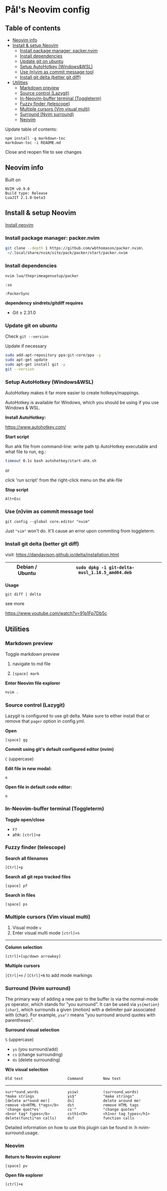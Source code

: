 # Pål's Neovim config

## Table of contents

<!-- toc -->

- [Neovim info](#neovim-info)
- [Install & setup Neovim](#install--setup-neovim)
  * [Install package manager: packer.nvim](#install-package-manager-packernvim)
  * [Install dependencies](#install-dependencies)
  * [Update git on ubuntu](#update-git-on-ubuntu)
  * [Setup AutoHotkey (Windows&WSL)](#setup-autohotkey-windowswsl)
  * [Use (n)vim as commit message tool](#use-nvim-as-commit-message-tool)
  * [Install git delta (better git diff)](#install-git-delta-better-git-diff)
- [Utilities](#utilities)
  * [Markdown preview](#markdown-preview)
  * [Source control (Lazygit)](#source-control-lazygit)
  * [In-Neovim-buffer terminal (Toggleterm)](#in-neovim-buffer-terminal-toggleterm)
  * [Fuzzy finder (telescope)](#fuzzy-finder-telescope)
  * [Multiple cursors (Vim visual multi)](#multiple-cursors-vim-visual-multi)
  * [Surround (Nvim surround)](#surround-nvim-surround)
  * [Neovim](#neovim)

<!-- tocstop -->

Update table of contents:

```
npm install -g markdown-toc
markdown-toc -i README.md
```
Close and reopen file to see changes

## Neovim info

Built on

````
NVIM v0.9.0
Build type: Release
LuaJIT 2.1.0-beta3
``````

## Install & setup Neovim

[Install neovim](docs/neovim-install.md)

### Install package manager: packer.nvim

```bash
git clone --depth 1 https://github.com/wbthomason/packer.nvim\
 ~/.local/share/nvim/site/pack/packer/start/packer.nvim
```

### Install dependencies

```bash
nvim lua/theprimeagensetup/packer
```

`:so`

`:PackerSync`

**dependency sindrets/gitdiff requires**
- Git ≥ 2.31.0

### Update git on ubuntu

Check `git --version`

Update if necessary

```bash
sudo add-apt-repository ppa:git-core/ppa -y
sudo apt-get update
sudo apt-get install git -y
git --version
```

### Setup AutoHotkey (Windows&WSL)

AutoHotkey makes it far more easier to create hotkeys/mappings.

AutoHotkey is available for Windows, which you should be using if you use Windows & WSL.

**Install AutoHotkey:**

https://www.autohotkey.com/

**Start script**

Run ahk file from command-line: write path tp AutoHotkey executable and what file to run, eg.:

```bash
timeout 0.1s bash autohotkey/start-ahk.sh
```

or

click 'run script' from the right-click menu on the ahk-file

**Stop script**

`Alt+Esc`

### Use (n)vim as commit message tool

`git config --global core.editor "nvim"`

Just `"vim"` won't do. It'll cause an error upon commiting from toggleterm.

### Install git delta (better git diff)

visit: https://dandavison.github.io/delta/installation.html

| Debian / Ubuntu | `sudo dpkg -i git-delta-musl_1.16.5_amd64.deb` |
| --------------- | ---------------------------------------------- |

**Usage**

`git diff | delta`

see more

https://www.youtube.com/watch?v=91p1Fp7Db5c

## Utilities

### Markdown preview

Toggle markdown preview

1. navigate to md file

2. `[space] mark`

**Enter Neovim file explorer**

```bash
nvim .
```

### Source control (Lazygit)

Lazygit is configured to use git delta. Make sure to either install that or remove that `pager` option in config.yml.

**Open**

`[space] gg`

**Commit using git's default configured editor (nvim)**

`C` (uppercase)

**Edit file in new modal:**

`e`

**Open file in default code editor:**

`o`

### In-Neovim-buffer terminal (Toggleterm)

**Toggle open/close**

- `F7`
- ahk: `[ctrl]+ø`


### Fuzzy finder (telescope)

**Search all filenames** 

`[Ctrl]+p`

**Search all git repo tracked files** 

`[space] pf`

**Search in files** 

`[space] ps`

### Multiple cursors (Vim visual multi)

1. Visual mode `v`
2. Enter  visual multi mode `[ctrl]+n`

----

**Column selection**

`[ctrl]+[up/down arrowkey]`

**Multiple cursors**

`[Ctrl]+n` / `[Ctrl]+N` to add mode markings

### Surround (Nvim surround)

The primary way of adding a new pair to the buffer is via the normal-mode *ys*
operator, which stands for "you surround". It can be used via
`ys{motion}{char}`, which surrounds a given {motion} with a delimiter pair
associated with {char}. For example, `ysa")` means "you surround around quotes
with parentheses".

**Surround visual selection**

`S` (uppercase)

- `ys` (you surround/add)
- `cs` (change surrounding)
- `ds` (delete surrounding)

**W/o visual selection**

    Old text                    Command         New text
--------------------------------------------------------------------------------
    surr*ound_words             ysiw)           (surround_words)
    *make strings               ys$"            "make strings"
    [delete ar*ound me!]        ds]             delete around me!
    remove <b>HTML t*ags</b>    dst             remove HTML tags
    'change quot*es'            cs'"            "change quotes"
    <b>or tag* types</b>        csth1<CR>       <h1>or tag types</h1>
    delete(functi*on calls)     dsf             function calls

Detailed information on how to use this plugin can be found in :h nvim-surround.usage.

### Neovim

**Return to Neovim explorer**
 
`[space] pv`

**Open file explorer**

`[ctrl]+e`
